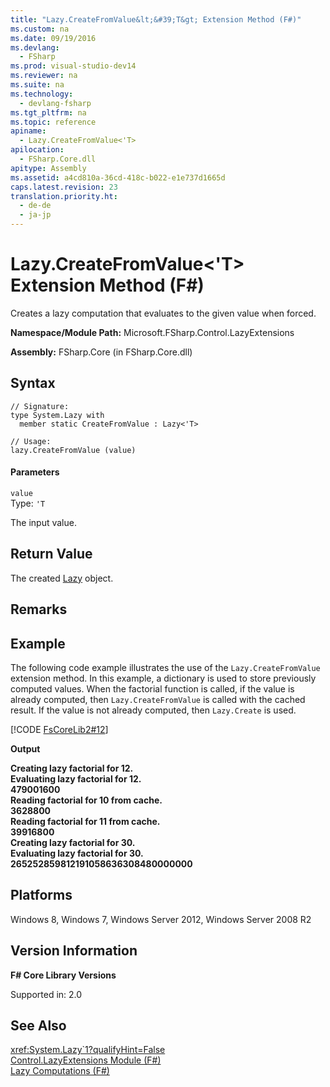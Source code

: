 ```yaml
---
title: "Lazy.CreateFromValue&lt;&#39;T&gt; Extension Method (F#)"
ms.custom: na
ms.date: 09/19/2016
ms.devlang: 
  - FSharp
ms.prod: visual-studio-dev14
ms.reviewer: na
ms.suite: na
ms.technology: 
  - devlang-fsharp
ms.tgt_pltfrm: na
ms.topic: reference
apiname: 
  - Lazy.CreateFromValue<'T>
apilocation: 
  - FSharp.Core.dll
apitype: Assembly
ms.assetid: a4cd810a-36cd-418c-b022-e1e737d1665d
caps.latest.revision: 23
translation.priority.ht: 
  - de-de
  - ja-jp
---
```

# Lazy.CreateFromValue&lt;&#39;T&gt; Extension Method (F#)
Creates a lazy computation that evaluates to the given value when forced.  
  
 **Namespace/Module Path:** Microsoft.FSharp.Control.LazyExtensions  
  
 **Assembly:** FSharp.Core (in FSharp.Core.dll)  
  
## Syntax  
  
```  
// Signature:  
type System.Lazy with  
  member static CreateFromValue : Lazy<'T>  
  
// Usage:  
lazy.CreateFromValue (value)  
```  
  
#### Parameters  
 `value`  
 Type: `'T`  
  
 The input value.  
  
## Return Value  
 The created [Lazy](../vs140/Control.Lazy--T--Type-Abbreviation--F#-.md) object.  
  
## Remarks  
  
## Example  
 The following code example illustrates the use of the `Lazy.CreateFromValue` extension method. In this example, a dictionary is used to store previously computed values. When the factorial function is called, if the value is already computed, then `Lazy.CreateFromValue` is called with the cached result. If the value is not already computed, then `Lazy.Create` is used.  
  
 [!CODE [FsCoreLib2#12](../CodeSnippet/VS_Snippets_Fsharp/fscorelib2#12)]  
  
 **Output**  
  
 **Creating lazy factorial for 12.**  
**Evaluating lazy factorial for 12.**  
**479001600**  
**Reading factorial for 10 from cache.**  
**3628800**  
**Reading factorial for 11 from cache.**  
**39916800**  
**Creating lazy factorial for 30.**  
**Evaluating lazy factorial for 30.**  
**265252859812191058636308480000000**   
## Platforms  
 Windows 8, Windows 7, Windows Server 2012, Windows Server 2008 R2  
  
## Version Information  
 **F# Core Library Versions**  
  
 Supported in: 2.0  
  
## See Also  
 <xref:System.Lazy`1?qualifyHint=False>   
 [Control.LazyExtensions Module (F#)](../vs140/Control.LazyExtensions-Module--F#-.md)   
 [Lazy Computations (F#)](../vs140/Lazy-Computations--F#-.md)